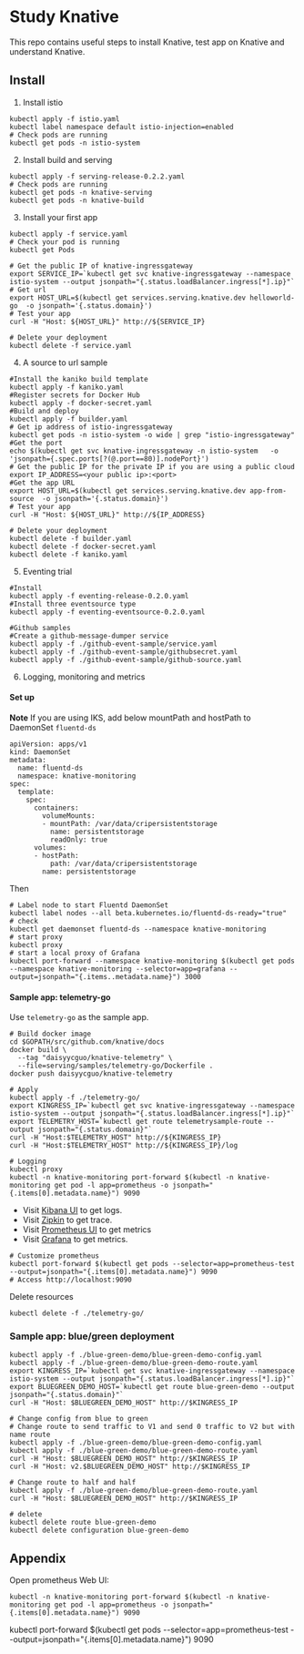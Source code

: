<!--
#
# Licensed to the Apache Software Foundation (ASF) under one or more
# contributor license agreements.  See the NOTICE file distributed with
# this work for additional information regarding copyright ownership.
# The ASF licenses this file to You under the Apache License, Version 2.0
# (the "License"); you may not use this file except in compliance with
# the License.  You may obtain a copy of the License at
#
#     http://www.apache.org/licenses/LICENSE-2.0
#
# Unless required by applicable law or agreed to in writing, software
# distributed under the License is distributed on an "AS IS" BASIS,
# WITHOUT WARRANTIES OR CONDITIONS OF ANY KIND, either express or implied.
# See the License for the specific language governing permissions and
# limitations under the License.
#
-->

# Study Knative

This repo contains useful steps to install Knative, test app on Knative and understand Knative.

## Install
1. Install istio
```
kubectl apply -f istio.yaml
kubectl label namespace default istio-injection=enabled
# Check pods are running
kubectl get pods -n istio-system
```
2. Install build and serving
```
kubectl apply -f serving-release-0.2.2.yaml
# Check pods are running
kubectl get pods -n knative-serving
kubectl get pods -n knative-build
```
3. Install your first app
```
kubectl apply -f service.yaml
# Check your pod is running
kubectl get Pods

# Get the public IP of knative-ingressgateway
export SERVICE_IP=`kubectl get svc knative-ingressgateway --namespace istio-system --output jsonpath="{.status.loadBalancer.ingress[*].ip}"`
# Get url
export HOST_URL=$(kubectl get services.serving.knative.dev helloworld-go  -o jsonpath='{.status.domain}')
# Test your app
curl -H "Host: ${HOST_URL}" http://${SERVICE_IP}

# Delete your deployment
kubectl delete -f service.yaml
```
4. A source to url sample
```
#Install the kaniko build template
kubectl apply -f kaniko.yaml
#Register secrets for Docker Hub
kubectl apply -f docker-secret.yaml
#Build and deploy
kubectl apply -f builder.yaml
# Get ip address of istio-ingressgateway
kubectl get pods -n istio-system -o wide | grep "istio-ingressgateway"
#Get the port
echo $(kubectl get svc knative-ingressgateway -n istio-system   -o 'jsonpath={.spec.ports[?(@.port==80)].nodePort}')
# Get the public IP for the private IP if you are using a public cloud
export IP_ADDRESS=<your public ip>:<port>
#Get the app URL
export HOST_URL=$(kubectl get services.serving.knative.dev app-from-source  -o jsonpath='{.status.domain}')
# Test your app
curl -H "Host: ${HOST_URL}" http://${IP_ADDRESS}

# Delete your deployment
kubectl delete -f builder.yaml
kubectl delete -f docker-secret.yaml
kubectl delete -f kaniko.yaml
```

5. Eventing trial
```
#Install
kubectl apply -f eventing-release-0.2.0.yaml
#Install three eventsource type
kubectl apply -f eventing-eventsource-0.2.0.yaml

#Github samples
#Create a github-message-dumper service
kubectl apply -f ./github-event-sample/service.yaml
kubectl apply -f ./github-event-sample/githubsecret.yaml
kubectl apply -f ./github-event-sample/github-source.yaml
```

6. Logging, monitoring and metrics
#### Set up
**Note** If you are using IKS, add below mountPath and hostPath to DaemonSet `fluentd-ds`
```
apiVersion: apps/v1
kind: DaemonSet
metadata:
  name: fluentd-ds
  namespace: knative-monitoring
spec:
  template:
    spec:
      containers:
        volumeMounts:
        - mountPath: /var/data/cripersistentstorage
          name: persistentstorage
          readOnly: true
      volumes:
      - hostPath:
          path: /var/data/cripersistentstorage
        name: persistentstorage
```
Then
```
# Label node to start Fluentd DaemonSet
kubectl label nodes --all beta.kubernetes.io/fluentd-ds-ready="true"
# check
kubectl get daemonset fluentd-ds --namespace knative-monitoring
# start proxy
kubectl proxy
# start a local proxy of Grafana
kubectl port-forward --namespace knative-monitoring $(kubectl get pods --namespace knative-monitoring --selector=app=grafana --output=jsonpath="{.items..metadata.name}") 3000
```

#### Sample app: telemetry-go
Use `telemetry-go` as the sample app.
```
# Build docker image
cd $GOPATH/src/github.com/knative/docs
docker build \
  --tag "daisyycguo/knative-telemetry" \
  --file=serving/samples/telemetry-go/Dockerfile .
docker push daisyycguo/knative-telemetry

# Apply
kubectl apply -f ./telemetry-go/
export KINGRESS_IP=`kubectl get svc knative-ingressgateway --namespace istio-system --output jsonpath="{.status.loadBalancer.ingress[*].ip}"`
export TELEMETRY_HOST=`kubectl get route telemetrysample-route --output jsonpath="{.status.domain}"`
curl -H "Host:$TELEMETRY_HOST" http://${KINGRESS_IP}
curl -H "Host:$TELEMETRY_HOST" http://${KINGRESS_IP}/log

# Logging
kubectl proxy
kubectl -n knative-monitoring port-forward $(kubectl -n knative-monitoring get pod -l app=prometheus -o jsonpath="{.items[0].metadata.name}") 9090
```
+ Visit [Kibana UI](http://localhost:8001/api/v1/namespaces/knative-monitoring/services/kibana-logging/proxy/app/kibana) to get logs.
+ Visit [Zipkin](http://localhost:8001/api/v1/namespaces/istio-system/services/zipkin:9411/proxy/zipkin/) to get trace.
+ Visit [Prometheus UI](http://localhost:9090) to get metrics
+ Visit [Grafana](http://localhost:3000) to get metrics.

```
# Customize prometheus
kubectl port-forward $(kubectl get pods --selector=app=prometheus-test --output=jsonpath="{.items[0].metadata.name}") 9090
# Access http://localhost:9090
```

Delete resources
```
kubectl delete -f ./telemetry-go/
```

### Sample app: blue/green deployment
```
kubectl apply -f ./blue-green-demo/blue-green-demo-config.yaml
kubectl apply -f ./blue-green-demo/blue-green-demo-route.yaml
export KINGRESS_IP=`kubectl get svc knative-ingressgateway --namespace istio-system --output jsonpath="{.status.loadBalancer.ingress[*].ip}"`
export BLUEGREEN_DEMO_HOST=`kubectl get route blue-green-demo --output jsonpath="{.status.domain}"`
curl -H "Host: $BLUEGREEN_DEMO_HOST" http://$KINGRESS_IP

# Change config from blue to green
# Change route to send traffic to V1 and send 0 traffic to V2 but with name route
kubectl apply -f ./blue-green-demo/blue-green-demo-config.yaml
kubectl apply -f ./blue-green-demo/blue-green-demo-route.yaml
curl -H "Host: $BLUEGREEN_DEMO_HOST" http://$KINGRESS_IP
curl -H "Host: v2.$BLUEGREEN_DEMO_HOST" http://$KINGRESS_IP

# Change route to half and half
kubectl apply -f ./blue-green-demo/blue-green-demo-route.yaml
curl -H "Host: $BLUEGREEN_DEMO_HOST" http://$KINGRESS_IP

# delete
kubectl delete route blue-green-demo
kubectl delete configuration blue-green-demo
```

## Appendix
Open prometheus Web UI:
```
kubectl -n knative-monitoring port-forward $(kubectl -n knative-monitoring get pod -l app=prometheus -o jsonpath="{.items[0].metadata.name}") 9090
```
kubectl port-forward $(kubectl get pods --selector=app=prometheus-test --output=jsonpath="{.items[0].metadata.name}") 9090
